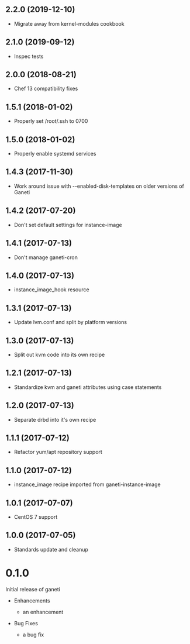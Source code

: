 2.2.0 (2019-12-10)
------------------
- Migrate away from kernel-modules cookbook

2.1.0 (2019-09-12)
------------------
- Inspec tests

2.0.0 (2018-08-21)
------------------
- Chef 13 compatibility fixes

1.5.1 (2018-01-02)
------------------
- Properly set /root/.ssh to 0700

1.5.0 (2018-01-02)
------------------
- Properly enable systemd services

1.4.3 (2017-11-30)
------------------
- Work around issue with --enabled-disk-templates on older versions of Ganeti

1.4.2 (2017-07-20)
------------------
- Don't set default settings for instance-image

1.4.1 (2017-07-13)
------------------
- Don't manage ganeti-cron

1.4.0 (2017-07-13)
------------------
- instance_image_hook resource

1.3.1 (2017-07-13)
------------------
- Update lvm.conf and split by platform versions

1.3.0 (2017-07-13)
------------------
- Split out kvm code into its own recipe

1.2.1 (2017-07-13)
------------------
- Standardize kvm and ganeti attributes using case statements

1.2.0 (2017-07-13)
------------------
- Separate drbd into it's own recipe

1.1.1 (2017-07-12)
------------------
- Refactor yum/apt repository support

1.1.0 (2017-07-12)
------------------
- instance_image recipe imported from ganeti-instance-image

1.0.1 (2017-07-07)
------------------
- CentOS 7 support

1.0.0 (2017-07-05)
------------------
- Standards update and cleanup

# 0.1.0

Initial release of ganeti

* Enhancements
  * an enhancement

* Bug Fixes
  * a bug fix
